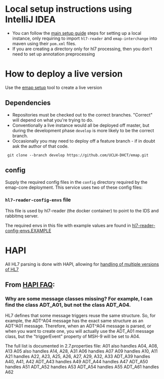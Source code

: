 # Local setup instructions using IntelliJ IDEA

- You can follow the [main setup guide](https://github.com/SAFEHR-data/emap/blob/main/docs/intellij.md)
  steps for setting up a local instance, only requiring to import `hl7-reader` and `emap-interchange`
  into maven using their `pom.xml` files.
- If you are creating a directory only for hl7 processing, then you don't need to set up annotation preprocessing

# How to deploy a live version

Use the [emap setup](https://github.com/SAFEHR-data/emap/tree/main/emap-setup) tool to create a live version

## Dependencies

- Repositories must be checked out to the correct branches.
  "Correct" will depend on what you're trying to do.
- Conventionally a live instance would all be deployed off master,
  but during the development phase `develop` is more likely to be the correct branch.
- Occasionally you may need to deploy off a feature branch -
  if in doubt ask the author of that code.

```shell script
 git clone --branch develop https://github.com/UCLH-DHCT/emap.git
```

## config

Supply the required config files in the `config` directory required by the emap-core deployment. This service uses two
of these config files:

### `hl7-reader-config-envs` file

This file is used by hl7-reader (the docker container) to point to the IDS and rabbitmq server.

The required envs in this file with example values are found in
[hl7-reader-config-envs.EXAMPLE](hl7-reader-config-envs.EXAMPLE)

# HAPI

All HL7 parsing is done with HAPI, allowing for [handling of multiple versions of HL7](https://hapifhir.github.io/hapi-hl7v2/xref/ca/uhn/hl7v2/examples/HandlingMultipleVersions.html)

## From [HAPI FAQ](https://hapifhir.github.io/hapi-hl7v2/hapi-faq.html ): 

### Why are some message classes missing? For example, I can find the class ADT_A01, but not the class ADT_A04.

HL7 defines that some message triggers reuse the same structure. So, for example,
the ADT^A04 message has the exact same structure as an ADT^A01 message. Therefore,
when an ADT^A04 message is parsed, or when you want to create one, you will actually
use the ADT_A01 message class, but the "triggerEvent" property of MSH-9 will be set to A04.


The full list is documented in 2.7.properties file:
A01 also handles A04, A08, A13
A05 also handles A14, A28, A31
A06 handles A07
A09 handles A10, A11
A21 handles A22, A23, A25, A26, A27, A29, A32, A33
ADT_A39 handles A40, A41, A42
ADT_A43 handles A49
ADT_A44 handles A47
ADT_A50 handles A51
ADT_A52 handles A53
ADT_A54 handles A55
ADT_A61 handles A62
